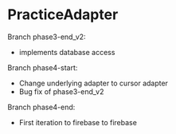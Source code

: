 # PracticeAdapter

Branch phase3-end_v2:
- implements database access

Branch phase4-start:
- Change underlying adapter to cursor adapter
- Bug fix of phase3-end_v2

Branch phase4-end:
- First iteration to firebase to firebase
